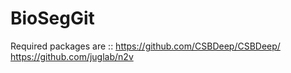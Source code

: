 # BioSegGit

Required packages are ::
https://github.com/CSBDeep/CSBDeep/
https://github.com/juglab/n2v
